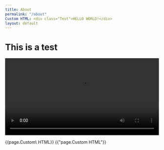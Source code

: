 ```yaml
---
title: About
permalink: "/about"
Custom HTML: <div class="Test">HELLO WORLD!</div>
layout: default
---
```


# This is a test

<video controls width="100%" loop>
    <source src="/uploads/Wellbeing_2.mp4" type="video/mp4">
</video>

{{page.Custom\ HTML}}
{{"page.Custom HTML"}}